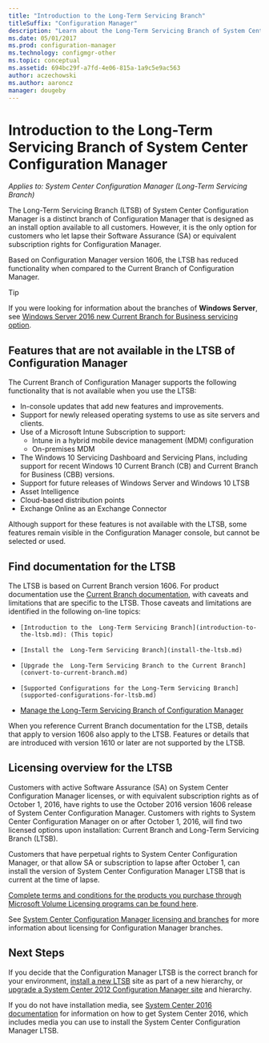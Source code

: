 ```yaml
---
title: "Introduction to the Long-Term Servicing Branch"
titleSuffix: "Configuration Manager"
description: "Learn about the Long-Term Servicing Branch of System Center Configuration Manager."
ms.date: 05/01/2017
ms.prod: configuration-manager
ms.technology: configmgr-other
ms.topic: conceptual
ms.assetid: 694bc29f-a7fd-4e06-815a-1a9c5e9ac563
author: aczechowski
ms.author: aaroncz
manager: dougeby
---
```

# Introduction to the Long-Term Servicing Branch of System Center Configuration Manager

*Applies to: System Center Configuration Manager (Long-Term Servicing Branch)*

The Long-Term Servicing Branch (LTSB) of System Center Configuration Manager is a distinct branch of Configuration Manager that is designed as an install option available to all customers. However, it is the only option for customers who let lapse their Software Assurance (SA) or equivalent subscription rights for Configuration Manager.


Based on Configuration Manager version 1606, the LTSB has reduced functionality when compared to the Current Branch of Configuration Manager.

 > [!TIP]   
 > If you were looking for information about the branches of **Windows Server**, see [Windows Server 2016 new Current Branch for Business servicing option]( https://blogs.technet.microsoft.com/windowsserver/2016/07/12/windows-server-2016-new-current-branch-for-business-servicing-option/).

## Features that are not available in the LTSB of Configuration Manager
The Current Branch of Configuration Manager supports the following functionality that is not available when you use the LTSB:

-   In-console updates that add new features and improvements.
-   Support for newly released operating systems to use as site servers and clients.
-   Use of a Microsoft Intune Subscription to support:
    -   Intune in a hybrid mobile device management (MDM) configuration
    -   On-premises MDM
-   The Windows 10 Servicing Dashboard and Servicing Plans, including support for recent Windows 10 Current Branch (CB) and Current Branch for Business (CBB) versions.  
-   Support for future releases of Windows Server and Windows 10 LTSB
-   Asset Intelligence
-   Cloud-based distribution points
-   Exchange Online as an Exchange Connector    

Although support for these features is not available with the LTSB, some features remain visible in the Configuration Manager console, but cannot be selected or used.


## Find documentation for the LTSB
The LTSB is based on Current Branch version 1606. For product documentation use the [Current Branch documentation](https://docs.microsoft.com/sccm/), with caveats and limitations that are specific to the LTSB. Those caveats and limitations are identified in the following on-line topics:

-	  [Introduction to the  Long-Term Servicing Branch](introduction-to-the-ltsb.md): (This topic)
-	  [Install the  Long-Term Servicing Branch](install-the-ltsb.md)
-	  [Upgrade the  Long-Term Servicing Branch to the Current Branch](convert-to-current-branch.md)
-	  [Supported Configurations for the Long-Term Servicing Branch](supported-configurations-for-ltsb.md)
-   [Manage the Long-Term Servicing Branch of Configuration Manager](manage-the-ltsb.md)

When you reference Current Branch documentation for the LTSB, details that apply to version 1606 also apply to the LTSB. Features or details that are introduced with version 1610 or later are not supported by the LTSB.


## Licensing overview for the LTSB   
Customers with active Software Assurance (SA) on System Center Configuration Manager licenses, or with equivalent subscription rights as of October 1, 2016, have rights to use the October 2016 version 1606 release of System Center Configuration Manager. Customers with rights to System Center Configuration Manager on or after October 1, 2016, will find two licensed options upon installation: Current Branch and Long-Term Servicing Branch (LTSB).

Customers that have perpetual rights to System Center Configuration Manager, or that allow SA or subscription to lapse after October 1, can install the version of System Center Configuration Manager LTSB that is current at the time of lapse.

[Complete terms and conditions for the products you purchase through Microsoft Volume Licensing programs can be found here](http://go.microsoft.com/fwlink/?LinkId=800052).

See [System Center Configuration Manager licensing and branches](learn-more-editions.md) for more information about licensing for Configuration Manager branches.

## Next Steps

If you decide that the Configuration Manager LTSB is the correct branch for your environment, [install a new LTSB](/sccm/core/understand/install-the-ltsb#install-a-new-site) site as part of a new hierarchy, or [upgrade a System Center 2012 Configuration Manager site](/sccm/core/understand/install-the-ltsb#upgrade-from-system-center-2012-configuration-manager) and hierarchy.

If you do not have installation media, see [System Center 2016 documentation](https://technet.microsoft.com/system-center-docs/system-center) for information on how to get System Center 2016, which includes media you can use to install the System Center Configuration Manager LTSB.  

